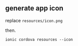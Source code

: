 

## generate app icon


replace `resources/icon.png`

then.

```
ionic cordova resources --icon
```

